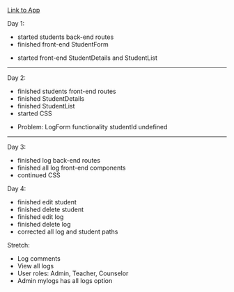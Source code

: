 [Link to App](https://66bd1055a9b1db2a1cf8c8a7--school-connects.netlify.app/)

Day 1:

- started students back-end routes 
- finished front-end StudentForm
* started front-end StudentDetails and StudentList 

--------------------------------------------

Day 2:

- finished students front-end routes
- finished StudentDetails
- finished StudentList
- started CSS
* Problem: LogForm functionality studentId undefined

--------------------------------------------

Day 3:

- finished log back-end routes
- finished all log front-end components
- continued CSS

Day 4:

- finished edit student
- finished delete student
- finished edit log
- finished delete log
- corrected all log and student paths

Stretch:

- Log comments
- View all logs
- User roles: Admin, Teacher, Counselor
- Admin mylogs has all logs option